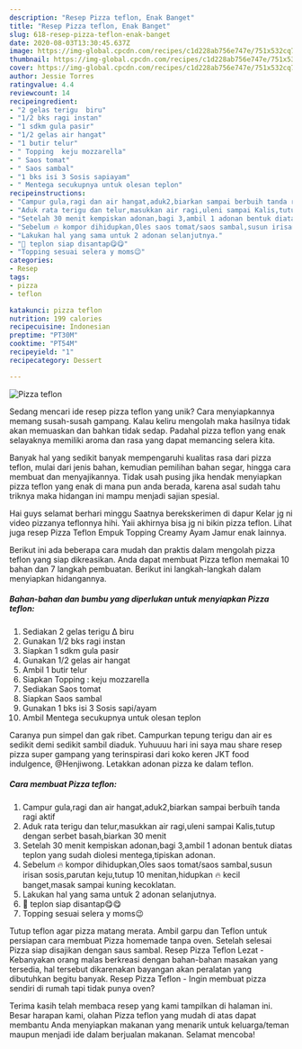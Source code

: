 ```yaml
---
description: "Resep Pizza teflon, Enak Banget"
title: "Resep Pizza teflon, Enak Banget"
slug: 618-resep-pizza-teflon-enak-banget
date: 2020-08-03T13:30:45.637Z
image: https://img-global.cpcdn.com/recipes/c1d228ab756e747e/751x532cq70/pizza-teflon-foto-resep-utama.jpg
thumbnail: https://img-global.cpcdn.com/recipes/c1d228ab756e747e/751x532cq70/pizza-teflon-foto-resep-utama.jpg
cover: https://img-global.cpcdn.com/recipes/c1d228ab756e747e/751x532cq70/pizza-teflon-foto-resep-utama.jpg
author: Jessie Torres
ratingvalue: 4.4
reviewcount: 14
recipeingredient:
- "2 gelas terigu  biru"
- "1/2 bks ragi instan"
- "1 sdkm gula pasir"
- "1/2 gelas air hangat"
- "1 butir telur"
- " Topping  keju mozzarella"
- " Saos tomat"
- " Saos sambal"
- "1 bks isi 3 Sosis sapiayam"
- " Mentega secukupnya untuk olesan teplon"
recipeinstructions:
- "Campur gula,ragi dan air hangat,aduk2,biarkan sampai berbuih tanda ragi aktif"
- "Aduk rata terigu dan telur,masukkan air ragi,uleni sampai Kalis,tutup dengan serbet basah,biarkan 30 menit"
- "Setelah 30 menit kempiskan adonan,bagi 3,ambil 1 adonan bentuk diatas teplon yang sudah diolesi mentega,tipiskan adonan."
- "Sebelum 🔥 kompor dihidupkan,Oles saos tomat/saos sambal,susun irisan sosis,parutan keju,tutup 10 menitan,hidupkan 🔥 kecil banget,masak sampai kuning kecoklatan."
- "Lakukan hal yang sama untuk 2 adonan selanjutnya."
- "🍕 teplon siap disantap😋😋"
- "Topping sesuai selera y moms😉"
categories:
- Resep
tags:
- pizza
- teflon

katakunci: pizza teflon 
nutrition: 199 calories
recipecuisine: Indonesian
preptime: "PT30M"
cooktime: "PT54M"
recipeyield: "1"
recipecategory: Dessert

---
```



![Pizza teflon](https://img-global.cpcdn.com/recipes/c1d228ab756e747e/751x532cq70/pizza-teflon-foto-resep-utama.jpg)

Sedang mencari ide resep pizza teflon yang unik? Cara menyiapkannya memang susah-susah gampang. Kalau keliru mengolah maka hasilnya tidak akan memuaskan dan bahkan tidak sedap. Padahal pizza teflon yang enak selayaknya memiliki aroma dan rasa yang dapat memancing selera kita.

Banyak hal yang sedikit banyak mempengaruhi kualitas rasa dari pizza teflon, mulai dari jenis bahan, kemudian pemilihan bahan segar, hingga cara membuat dan menyajikannya. Tidak usah pusing jika hendak menyiapkan pizza teflon yang enak di mana pun anda berada, karena asal sudah tahu triknya maka hidangan ini mampu menjadi sajian spesial.

Hai guys selamat berhari minggu Saatnya berekskerimen di dapur Kelar jg ni video pizzanya teflonnya hihi. Yaii akhirnya bisa jg ni bikin pizza teflon. Lihat juga resep Pizza Teflon Empuk Topping Creamy Ayam Jamur enak lainnya.


Berikut ini ada beberapa cara mudah dan praktis dalam mengolah pizza teflon yang siap dikreasikan. Anda dapat membuat Pizza teflon memakai 10 bahan dan 7 langkah pembuatan. Berikut ini langkah-langkah dalam menyiapkan hidangannya.

<!--inarticleads1-->

##### Bahan-bahan dan bumbu yang diperlukan untuk menyiapkan Pizza teflon:

1. Sediakan 2 gelas terigu ∆ biru
1. Gunakan 1/2 bks ragi instan
1. Siapkan 1 sdkm gula pasir
1. Gunakan 1/2 gelas air hangat
1. Ambil 1 butir telur
1. Siapkan  Topping : keju mozzarella
1. Sediakan  Saos tomat
1. Siapkan  Saos sambal
1. Gunakan 1 bks isi 3 Sosis sapi/ayam
1. Ambil  Mentega secukupnya untuk olesan teplon


Caranya pun simpel dan gak ribet. Campurkan tepung terigu dan air es sedikit demi sedikit sambil diaduk. Yuhuuuu hari ini saya mau share resep pizza super gampang yang terinspirasi dari koko keren JKT food indulgence, @Henjiwong. Letakkan adonan pizza ke dalam teflon. 

<!--inarticleads2-->

##### Cara membuat Pizza teflon:

1. Campur gula,ragi dan air hangat,aduk2,biarkan sampai berbuih tanda ragi aktif
1. Aduk rata terigu dan telur,masukkan air ragi,uleni sampai Kalis,tutup dengan serbet basah,biarkan 30 menit
1. Setelah 30 menit kempiskan adonan,bagi 3,ambil 1 adonan bentuk diatas teplon yang sudah diolesi mentega,tipiskan adonan.
1. Sebelum 🔥 kompor dihidupkan,Oles saos tomat/saos sambal,susun irisan sosis,parutan keju,tutup 10 menitan,hidupkan 🔥 kecil banget,masak sampai kuning kecoklatan.
1. Lakukan hal yang sama untuk 2 adonan selanjutnya.
1. 🍕 teplon siap disantap😋😋
1. Topping sesuai selera y moms😉


Tutup teflon agar pizza matang merata. Ambil garpu dan Teflon untuk persiapan cara membuat Pizza homemade tanpa oven. Setelah selesai Pizza siap disajikan dengan saus sambal. Resep Pizza Teflon Lezat - Kebanyakan orang malas berkreasi dengan bahan-bahan masakan yang tersedia, hal tersebut dikarenakan bayangan akan peralatan yang dibutuhkan begitu banyak. Resep Pizza Teflon - Ingin membuat pizza sendiri di rumah tapi tidak punya oven? 

Terima kasih telah membaca resep yang kami tampilkan di halaman ini. Besar harapan kami, olahan Pizza teflon yang mudah di atas dapat membantu Anda menyiapkan makanan yang menarik untuk keluarga/teman maupun menjadi ide dalam berjualan makanan. Selamat mencoba!
